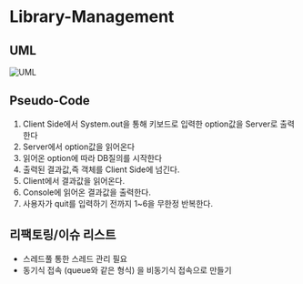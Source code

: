 # Library-Management

## UML

![UML](https://user-images.githubusercontent.com/75259783/162561426-fe7e57f0-f4ab-40ea-b2d5-deee91877c5e.png)


## Pseudo-Code

1. Client Side에서 System.out을 통해 키보드로 입력한 option값을 Server로 출력한다
2. Server에서 option값을 읽어온다
3. 읽어온 option에 따라 DB질의를 시작한다
4. 출력된 결과값,즉 객체를 Client Side에 넘긴다.
5. Client에서 결과값을 읽어온다.
6. Console에 읽어온 결과값을 출력한다.
7. 사용자가 quit를 입력하기 전까지 1~6을 무한정 반복한다.

## 리팩토링/이슈 리스트

- 스레드풀 통한 스레드 관리 필요
- 동기식 접속 (queue와 같은 형식) 을 비동기식 접속으로 만들기
